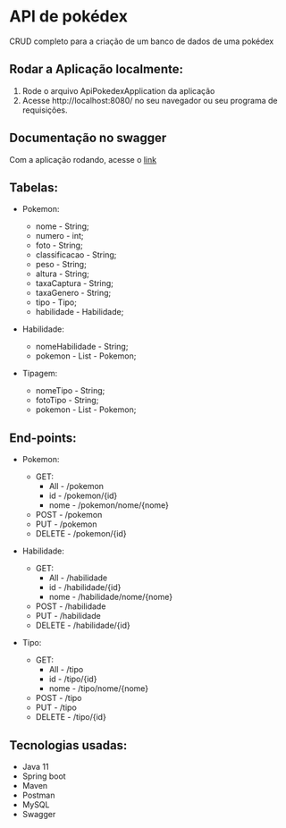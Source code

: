# API de pokédex

CRUD completo para a criação de um banco de dados de uma pokédex

## Rodar a Aplicação localmente:
1. Rode o arquivo ApiPokedexApplication da aplicação
2. Acesse http://localhost:8080/ no seu navegador ou seu programa de requisições.

## Documentação no swagger
Com a aplicação rodando, acesse o [link](http://localhost:8080/swagger-ui/index.html?configUrl=/v3/api-docs/swagger-config)

## Tabelas:
* Pokemon:
  * nome - String;
  * numero - int;
  * foto - String;
  * classificacao - String;
  * peso - String;
  * altura - String;
  * taxaCaptura - String;
  * taxaGenero - String;
  * tipo - Tipo;
  * habilidade - Habilidade;


* Habilidade:
  * nomeHabilidade - String;
  * pokemon - List - Pokemon;


* Tipagem:
  * nomeTipo - String;
  * fotoTipo - String;
  * pokemon - List - Pokemon;

## End-points:
* Pokemon:
  * GET:
    * All - /pokemon
    * id - /pokemon/{id}
    * nome - /pokemon/nome/{nome}
  * POST - /pokemon
  * PUT - /pokemon
  * DELETE - /pokemon/{id}


* Habilidade:
  * GET:
    * All - /habilidade
    * id - /habilidade/{id}
    * nome - /habilidade/nome/{nome}
  * POST - /habilidade
  * PUT - /habilidade
  * DELETE - /habilidade/{id}


* Tipo:
  * GET:
    * All - /tipo
    * id - /tipo/{id}
    * nome - /tipo/nome/{nome}
  * POST - /tipo
  * PUT - /tipo
  * DELETE - /tipo/{id}


## Tecnologias usadas:
* Java 11
* Spring boot
* Maven
* Postman
* MySQL
* Swagger